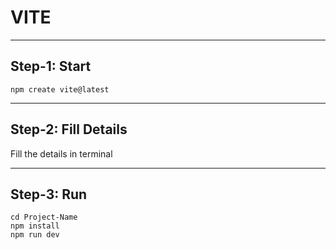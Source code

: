 # VITE
---
## Step-1: Start

```
npm create vite@latest
```
---
## Step-2: Fill Details
Fill the details in terminal

---
## Step-3: Run
```
cd Project-Name
npm install
npm run dev
```